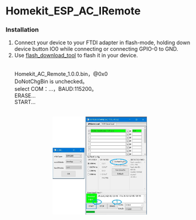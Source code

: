 # Homekit_ESP_AC_IRemote

### Installation
<ol>
<li>Connect your device to your FTDI adapter in flash-mode, holding down device button IO0 while connecting or connecting GPIO-0 to GND.
</li>
<li>Use  <a href="https://www.espressif.com.cn/zh-hans/support/download/other-tools">flash_download_tool</a> to flash it in your device.</li>

<br>Homekit_AC_Remote_1.0.0.bin，@0x0
<br>DoNotChgBin is unchecked。
<br>select COM：...，BAUD:115200。
<br>ERASE...
<br>START...
</ol>


<div align="center">
<br><img src="/image/flash_download.png"  width="50%" alt="flash_download"/>
</div>





